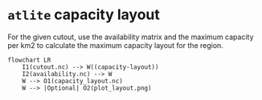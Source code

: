 # `atlite` capacity layout

For the given cutout, use the availability matrix and the maximum capacity per km2 to calculate the maximum capacity layout for the region.

```mermaid
flowchart LR
    I1(cutout.nc) --> W((capacity-layout))
    I2(availability.nc) --> W
    W --> O1(capacity_layout.nc)
    W --> |Optional| O2(plot_layout.png)
```
